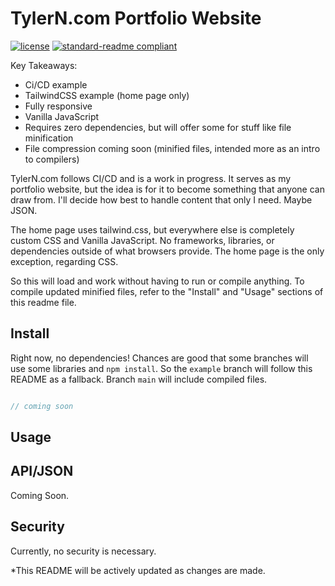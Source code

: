 # TylerN.com Portfolio Website
[![license](https://img.shields.io/github/license/:tynielsen/:repo.svg)](LICENSE)
[![standard-readme compliant](https://img.shields.io/badge/readme%20style-standard-brightgreen.svg?style=flat-square)](https://github.com/RichardLitt/standard-readme)

Key Takeaways:
- Ci/CD example
- TailwindCSS example (home page only)
- Fully responsive
- Vanilla JavaScript
- Requires zero dependencies, but will offer some for stuff like file minification 
- File compression coming soon (minified files, intended more as an intro to compilers)

TylerN.com follows CI/CD and is a work in progress. It serves as my portfolio website, but the idea is for it to become something that anyone can draw from. I'll decide how best to handle content that only I need. Maybe JSON.

The home page uses tailwind.css, but everywhere else is completely custom CSS and Vanilla JavaScript. No frameworks, libraries, or dependencies outside of what browsers provide. The home page is the only exception, regarding CSS.

So this will load and work without having to run or compile anything. To compile updated minified files, refer to the "Install" and "Usage" sections of this readme file.

## Install
Right now, no dependencies! Chances are good that some branches will use some libraries and `npm install`. So the `example` branch will follow this README as a fallback. Branch `main` will include compiled files.
```javascript

// coming soon

```

## Usage

## API/JSON
Coming Soon.

## Security
Currently, no security is necessary.

*This README will be actively updated as changes are made.
